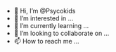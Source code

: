 - 👋 Hi, I’m @Psycokids
- 👀 I’m interested in ...
- 🌱 I’m currently learning ...
- 💞️ I’m looking to collaborate on ...
- 📫 How to reach me ...

<!---
Psycokids/Psycokids is a ✨ special ✨ repository because its `README.md` (this file) appears on your GitHub profile.
You can click the Preview link to take a look at your changes.
--->
